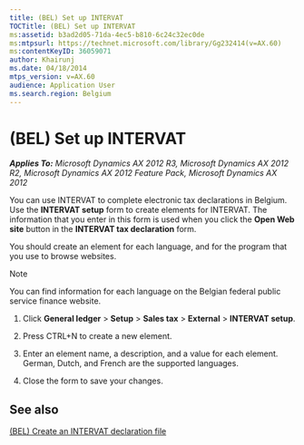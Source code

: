 ```yaml
---
title: (BEL) Set up INTERVAT
TOCTitle: (BEL) Set up INTERVAT
ms:assetid: b3ad2d05-71da-4ec5-b810-6c24c32ec0de
ms:mtpsurl: https://technet.microsoft.com/library/Gg232414(v=AX.60)
ms:contentKeyID: 36059071
author: Khairunj
ms.date: 04/18/2014
mtps_version: v=AX.60
audience: Application User
ms.search.region: Belgium
---
```


# (BEL) Set up INTERVAT 


_**Applies To:** Microsoft Dynamics AX 2012 R3, Microsoft Dynamics AX 2012 R2, Microsoft Dynamics AX 2012 Feature Pack, Microsoft Dynamics AX 2012_

You can use INTERVAT to complete electronic tax declarations in Belgium. Use the **INTERVAT setup** form to create elements for INTERVAT. The information that you enter in this form is used when you click the **Open Web site** button in the **INTERVAT tax declaration** form.

You should create an element for each language, and for the program that you use to browse websites.


> [!NOTE]
> <P>You can find information for each language on the Belgian federal public service finance website.</P>



1.  Click **General ledger** \> **Setup** \> **Sales tax** \> **External** \> **INTERVAT setup**.

2.  Press CTRL+N to create a new element.

3.  Enter an element name, a description, and a value for each element. German, Dutch, and French are the supported languages.

4.  Close the form to save your changes.

## See also

[(BEL) Create an INTERVAT declaration file](bel-create-an-intervat-declaration-file.md)

  


